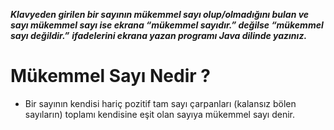 ***Klavyeden girilen bir sayının mükemmel sayı olup/olmadığını bulan ve***
***sayı mükemmel sayı ise ekrana “mükemmel sayıdır.” değilse “mükemmel sayı değildir.”*** 
***ifadelerini ekrana yazan programı Java dilinde yazınız.***

# Mükemmel Sayı Nedir ?
- Bir sayının kendisi hariç pozitif tam sayı çarpanları (kalansız bölen sayıların) toplamı kendisine eşit olan sayıya mükemmel sayı denir.